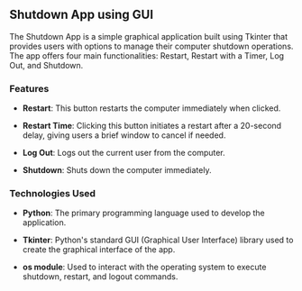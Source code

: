 ## Shutdown App using GUI

The Shutdown App is a simple graphical application built using Tkinter that provides users with options to manage their computer shutdown operations. The app offers four main functionalities: Restart, Restart with a Timer, Log Out, and Shutdown.

### Features
   
- **Restart**: This button restarts the computer immediately when clicked.
  
- **Restart Time**: Clicking this button initiates a restart after a 20-second delay, giving users a brief window to cancel if needed.
  
- **Log Out**: Logs out the current user from the computer.
  
- **Shutdown**: Shuts down the computer immediately.

### Technologies Used

- **Python**: The primary programming language used to develop the application.
  
- **Tkinter**: Python's standard GUI (Graphical User Interface) library used to create the graphical interface of the app.
  
- **os module**: Used to interact with the operating system to execute shutdown, restart, and logout commands.
